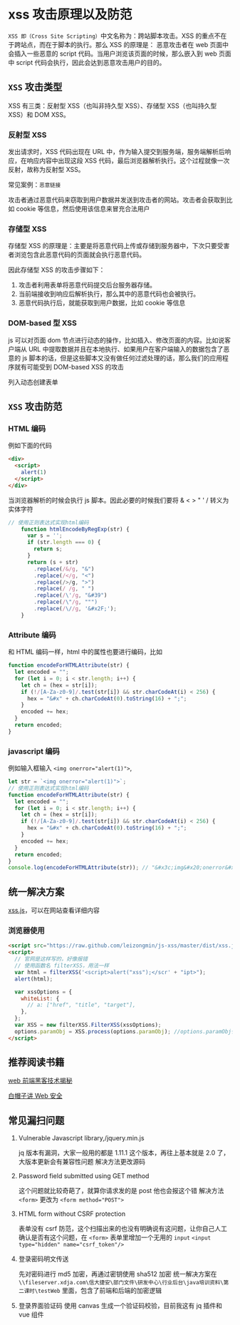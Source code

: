 # xss 攻击原理以及防范

`XSS 即（Cross Site Scripting）`中文名称为：跨站脚本攻击。XSS 的重点不在于跨站点，而在于脚本的执行。那么 XSS 的原理是：
恶意攻击者在 web 页面中会插入一些恶意的 script 代码。当用户浏览该页面的时候，那么嵌入到 web 页面中 script 代码会执行，因此会达到恶意攻击用户的目的。

## `XSS` 攻击类型

XSS 有三类：反射型 XSS（也叫非持久型 XSS）、存储型 XSS（也叫持久型 XSS）和 DOM XSS。

### 反射型 XSS

发出请求时，XSS 代码出现在 URL 中，作为输入提交到服务端，服务端解析后响应，在响应内容中出现这段 XSS 代码，最后浏览器解析执行。这个过程就像一次反射，故称为反射型 XSS。

常见案例：`恶意链接`

攻击者通过恶意代码来窃取到用户数据并发送到攻击者的网站。攻击者会获取到比如 cookie 等信息，然后使用该信息来冒充合法用户

### 存储型 XSS

存储型 XSS 的原理是：主要是将恶意代码上传或存储到服务器中，下次只要受害者浏览包含此恶意代码的页面就会执行恶意代码。

因此存储型 XSS 的攻击步骤如下：

1. 攻击者利用表单将恶意代码提交后台服务器存储。
2. 当前端接收到响应后解析执行，那么其中的恶意代码也会被执行。
3. 恶意代码执行后，就能获取到用户数据，比如 cookie 等信息

### DOM-based 型 XSS

js 可以对页面 dom 节点进行动态的操作，比如插入、修改页面的内容。比如说客户端从 URL 中提取数据并且在本地执行、如果用户在客户端输入的数据包含了恶意的 js 脚本的话，但是这些脚本又没有做任何过滤处理的话，那么我们的应用程序就有可能受到 DOM-based XSS 的攻击

列入动态创建表单

## `XSS` 攻击防范

### HTML 编码

例如下面的代码

```HTML
<div>
  <script>
    alert(1)
  </script>
</div>
```

当浏览器解析的时候会执行 js 脚本。因此必要的时候我们要将 & < > " ' / 转义为实体字符

```js
// 使用正则表达式实现html编码
    function htmlEncodeByRegExp(str) {
      var s = '';
      if (str.length === 0) {
        return s;
      }
      return (s + str)
        .replace(/&/g, "&")
        .replace(/</g, "<")
        .replace(/>/g, ">")
        .replace(/ /g, " ")
        .replace(/\'/g, "&#39")
        .replace(/\"/g, """)
        .replace(/\//g, '&#x2F;');
    }
```

### Attribute 编码

和 HTML 编码一样，html 中的属性也要进行编码，比如

```js
function encodeForHTMLAttribute(str) {
  let encoded = "";
  for (let i = 0; i < str.length; i++) {
    let ch = (hex = str[i]);
    if (!/[A-Za-z0-9]/.test(str[i]) && str.charCodeAt(i) < 256) {
      hex = "&#x" + ch.charCodeAt(0).toString(16) + ";";
    }
    encoded += hex;
  }
  return encoded;
}
```

### javascript 编码

例如输入框输入 `<img onerror="alert(1)">`,

```js
let str = `<img onerror="alert(1)">`;
// 使用正则表达式实现html编码
function encodeForHTMLAttribute(str) {
  let encoded = "";
  for (let i = 0; i < str.length; i++) {
    let ch = (hex = str[i]);
    if (!/[A-Za-z0-9]/.test(str[i]) && str.charCodeAt(i) < 256) {
      hex = "&#x" + ch.charCodeAt(0).toString(16) + ";";
    }
    encoded += hex;
  }
  return encoded;
}
console.log(encodeForHTMLAttribute(str)); // "&#x3c;img&#x20;onerror&#x3d;&#x22;alert&#x28;1&#x29;&#x22;&#x3e;"
```

## 统一解决方案

[xss.js](https://jsxss.com/zh/index.html)，可以在网站查看详细内容

### 浏览器使用

```html
<script src="https://raw.github.com/leizongmin/js-xss/master/dist/xss.js"></script>
<script>
  // 官网是这样写的，好像报错
  // 使用函数名 filterXSS，用法一样
  var html = filterXSS('<script>alert("xss");</scr' + "ipt>");
  alert(html);

  var xssOptions = {
    whiteList: {
      // a: ["href", "title", "target"],
    },
  };
  var XSS = new filterXSS.FilterXSS(xssOptions);
  options.paramObj = XSS.process(options.paramObj); //options.paramObj代表请求此参数
</script>
```

## 推荐阅读书籍

[web 前端黑客技术揭秘](https://book.douban.com/subject/20451827/)

[白帽子讲 Web 安全](https://book.douban.com/subject/10546925/)

## 常见漏扫问题

1. Vulnerable Javascript library,/jquery.min.js

   jq 版本有漏洞，大家一般用的都是 1.11.1 这个版本，再往上基本就是 2.0 了，大版本更新会有兼容性问题
   解决方法更改源码

2. Password field submitted using GET method

   这个问题就比较奇葩了，就算你请求发的是 post 他也会报这个错
   解决方法`<form>` 更改为 `<form method="POST">`

3. HTML form without CSRF protection

   表单没有 csrf 防范，这个扫描出来的也没有明确说有这问题，让你自己人工确认是否有这个问题，在 `<form>` 表单里增加一个无用的 `input`
   `<input type="hidden" name="csrf_token"/>`

4. 登录密码明文传送

   先对密码进行 md5 加密，再通过密钥使用 sha512 加密
   统一解决方案在 `\\fileserver.xdja.com\信大捷安\部门文件\研发中心\行业后台\java培训资料\第二课时\testWeb` 里面，包含了前端和后端的加密逻辑

5. 登录界面验证码
   使用 canvas 生成一个验证码校验，目前我这有 jq 插件和 vue 组件
